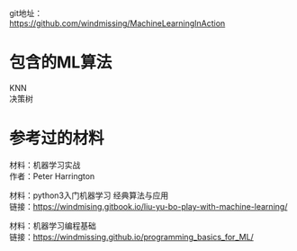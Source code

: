 git地址：  
https://github.com/windmissing/MachineLearningInAction

# 包含的ML算法

KNN  
决策树

# 参考过的材料

材料：机器学习实战  
作者：Peter Harrington  

材料：python3入门机器学习 经典算法与应用  
链接：https://windmising.gitbook.io/liu-yu-bo-play-with-machine-learning/

材料：机器学习编程基础  
链接：https://windmissing.github.io/programming_basics_for_ML/
